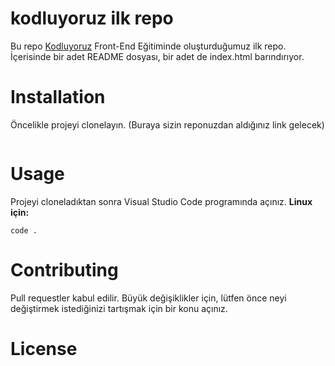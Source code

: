 # kodluyoruz ilk repo
Bu repo [Kodluyoruz](https://www.kodluyoruz.org/) Front-End Eğitiminde oluşturduğumuz ilk repo. İçerisinde bir adet README dosyası, bir adet de index.html barındırıyor.


# Installation

Öncelikle projeyi clonelayın. (Buraya sizin reponuzdan aldığınız link gelecek)

``` git clone örnek
  ```

# Usage
Projeyi cloneladıktan sonra Visual Studio Code programında açınız.
**Linux için:**

``` cd kodluyoruzilkrepo   
code .
```

# Contributing
Pull requestler kabul edilir. Büyük değişiklikler için, lütfen önce neyi değiştirmek istediğinizi tartışmak için bir konu açınız.

# License

